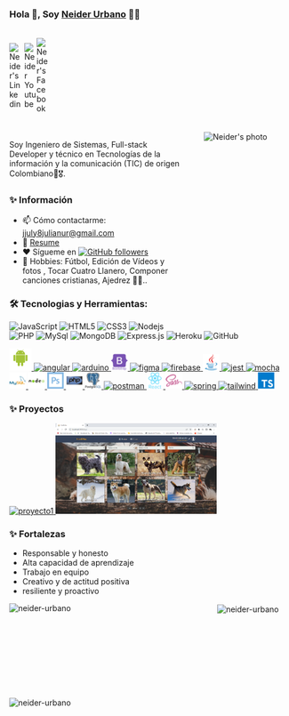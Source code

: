 ### Hola 👋, Soy [Neider Urbano](https://github.com/Neider-Urbano) 👨‍💻

<br/>

<div style="display:flex; align-items:center">
<a href="https://www.linkedin.com/in/neiderurbano08" target="_blank">
  <img align="left" style="margin-right:5px" alt="Neider's Linkedin" width="22px" src="https://cdn-icons-png.flaticon.com/512/174/174857.png" />
</a>

<a href="https://www.youtube.com/channel/UCPmgVecuDCSzUPFfoYJ0r8w" target="_blank">
  <img align="left" alt="Neider Youtube" width="22px" src="https://icones.pro/wp-content/uploads/2021/02/youtube-logo-icone.png" />
</a>

<a href="https://www.facebook.com/neider.urbano.355/" target="_blank">
  <img align="left" alt="Neider's Facebook" width="22px" src="https://cdn-icons-png.flaticon.com/512/124/124010.png" />
</a>
</div>

<br />
<br/>

  <img align="right" height="350px" style="margin-right:40px; margin-left:40px" alt="Neider's photo" src="https://avatars.githubusercontent.com/u/80359162?s=400&u=2f6addf63da1daca7c818ca21e5a9a4f527fbd3d&v=4" />
<p>
Soy Ingeniero de Sistemas, Full-stack Developer y 
técnico en Tecnologías de la información y la 
comunicación (TIC) de origen Colombiano🚀🎖️.
<br/>

  
### ✨ Información

-   📫 Cómo contactarme: jjuly8julianur@gmail.com
-   📝 [Resume](https://drive.google.com/file/d/1p5eM20YY464Ca4-JfZm1GuAHuhp81Zt2/view?usp=sharing)
-   ♥ Sígueme en [![GitHub followers](https://img.shields.io/github/followers/Neider-Urbano?label=Follow&style=social)](https://github.com/Neider-Urbano/?tab=follow) 
-   🎿 Hobbies: Fútbol, Edición de Vídeos y fotos , Tocar Cuatro Llanero, Componer canciones cristianas, Ajedrez 🤔🤖..
 
  
### 🛠️ Tecnologias y Herramientas:

![JavaScript](https://img.shields.io/badge/-JavaScript-black?style=flat-square&logo=javascript)
![HTML5](https://img.shields.io/badge/-HTML5-black?style=flat-square&logo=html5&logoColor=white)
![CSS3](https://img.shields.io/badge/-CSS3-black?style=flat-square&logo=css3)
![Nodejs](https://img.shields.io/badge/-Nodejs-black?style=flat-square&logo=Node.js)
![PHP](https://img.shields.io/badge/-PHP-black?style=flat-square&logo=PHP)
![MySql](https://img.shields.io/badge/-MySql-black?style=flat-square&logo=mysql)
![MongoDB](https://img.shields.io/badge/-MongoDB-black?style=flat-square&logo=mongodb)
![Express.js](https://img.shields.io/badge/-Express-black?style=flat-square&logo=expressjs)
![Heroku](https://img.shields.io/badge/-Heroku-black?style=flat-square&logo=heroku)
![GitHub](https://img.shields.io/badge/-GitHub-black?style=flat-square&logo=github)

  
<p align="left"> 
  <a href="https://developer.android.com" target="_blank" rel="noreferrer"> 
    <img src="https://raw.githubusercontent.com/devicons/devicon/master/icons/android/android-original-wordmark.svg" alt="android" width="40" height="40"/> 
  </a> 
  <a href="https://angular.io" target="_blank" rel="noreferrer"> 
    <img src="https://angular.io/assets/images/logos/angular/angular.svg" alt="angular" width="30" height="30"/> 
  </a> 
  <a href="https://www.arduino.cc/" target="_blank" rel="noreferrer"> 
    <img src="https://cdn.worldvectorlogo.com/logos/arduino-1.svg" alt="arduino" width="30" height="30"/> 
  </a> 
  <a href="https://getbootstrap.com" target="_blank" rel="noreferrer"> 
    <img src="https://raw.githubusercontent.com/devicons/devicon/master/icons/bootstrap/bootstrap-plain-wordmark.svg" alt="bootstrap" width="30" height="30"/> 
  </a> 
  <a href="https://www.figma.com/" target="_blank" rel="noreferrer"> 
    <img src="https://www.vectorlogo.zone/logos/figma/figma-icon.svg" alt="figma" width="30" height="30"/> 
  </a> 
  <a href="https://firebase.google.com/" target="_blank" rel="noreferrer"> 
    <img src="https://www.vectorlogo.zone/logos/firebase/firebase-icon.svg" alt="firebase" width="30" height="30"/>
  </a>  
  <a href="https://www.java.com" target="_blank" rel="noreferrer"> 
    <img src="https://raw.githubusercontent.com/devicons/devicon/master/icons/java/java-original.svg" alt="java" width="30" height="30"/> 
  </a> 
  <a href="https://jestjs.io" target="_blank" rel="noreferrer"> 
    <img src="https://www.vectorlogo.zone/logos/jestjsio/jestjsio-icon.svg" alt="jest" width="30" height="30"/> 
  </a> 
  <a href="https://mochajs.org" target="_blank" rel="noreferrer"> 
    <img src="https://www.vectorlogo.zone/logos/mochajs/mochajs-icon.svg" alt="mocha" width="30" height="30"/> 
  </a> 
  <a href="https://www.mysql.com/" target="_blank" rel="noreferrer"> 
    <img src="https://raw.githubusercontent.com/devicons/devicon/master/icons/mysql/mysql-original-wordmark.svg" alt="mysql" width="30" height="30"/> 
  </a>
  <a href="https://nodejs.org" target="_blank" rel="noreferrer"> 
    <img src="https://raw.githubusercontent.com/devicons/devicon/master/icons/nodejs/nodejs-original-wordmark.svg" alt="nodejs" width="30" height="30"/> 
  </a> 
  <a href="https://www.photoshop.com/en" target="_blank" rel="noreferrer"> 
    <img src="https://raw.githubusercontent.com/devicons/devicon/master/icons/photoshop/photoshop-line.svg" alt="photoshop" width="30" height="30"/> 
  </a> 
  <a href="https://www.php.net" target="_blank" rel="noreferrer"> 
    <img src="https://raw.githubusercontent.com/devicons/devicon/master/icons/php/php-original.svg" alt="php" width="30" height="30"/> 
  </a> 
  <a href="https://www.postgresql.org" target="_blank" rel="noreferrer"> 
    <img src="https://raw.githubusercontent.com/devicons/devicon/master/icons/postgresql/postgresql-original-wordmark.svg" alt="postgresql" width="30" height="30"/>     </a> 
  <a href="https://postman.com" target="_blank" rel="noreferrer"> 
    <img src="https://www.vectorlogo.zone/logos/getpostman/getpostman-icon.svg" alt="postman" width="30" height="30"/> 
  </a> 
  <a href="https://reactjs.org/" target="_blank" rel="noreferrer"> 
    <img src="https://raw.githubusercontent.com/devicons/devicon/master/icons/react/react-original-wordmark.svg" alt="react" width="30" height="30"/> 
  </a> 
  <a href="https://sass-lang.com" target="_blank" rel="noreferrer"> 
    <img src="https://raw.githubusercontent.com/devicons/devicon/master/icons/sass/sass-original.svg" alt="sass" width="30" height="30"/> 
  </a> 
  <a href="https://spring.io/" target="_blank" rel="noreferrer"> 
    <img src="https://www.vectorlogo.zone/logos/springio/springio-icon.svg" alt="spring" width="30" height="30"/> 
  </a> 
  <a href="https://tailwindcss.com/" target="_blank" rel="noreferrer"> 
    <img src="https://www.vectorlogo.zone/logos/tailwindcss/tailwindcss-icon.svg" alt="tailwind" width="30" height="30"/> 
  </a> 
  <a href="https://www.typescriptlang.org/" target="_blank" rel="noreferrer"> 
    <img src="https://raw.githubusercontent.com/devicons/devicon/master/icons/typescript/typescript-original.svg" alt="typescript" width="30" height="30"/> 
  </a> 
</p>
 
### ✨ Proyectos

<div>
    <a href="https://github.com/Neider-Urbano/musicomerce-backend" target="_blank">
      <img style="width:290px" src="https://raw.githubusercontent.com/Neider-Urbano/musicomerce-backend/back/admin/src/routes/proyecto1.png" alt="proyecto1"/>
    </a>
     <a href="https://github.com/Neider-Urbano/proyectoindividual" target="_blank">
        <img style="width:290px" src="https://raw.githubusercontent.com/Neider-Urbano/proyectoindividual/main/client/src/images/fondos/proyecto2.png" alt="proyecto2"/>
     </a>
</div>
  

### ✨ Fortalezas
-   Responsable y honesto
-   Alta capacidad de aprendizaje
-   Trabajo en equipo
-   Creativo y de actitud positiva
-   resiliente y proactivo



<div>
<p><img align="left" style="width:370px; height:170px" src="https://github-readme-stats.vercel.app/api/top-langs?username=neider-urbano&show_icons=true&locale=en&layout=compact" alt="neider-urbano" /></p>

<p>&nbsp;<img align="center" style="width:370px; height:170px" src="https://github-readme-stats.vercel.app/api?username=neider-urbano&show_icons=true&locale=en" alt="neider-urbano" /></p>

<p><img align="left" style="width:370px; height:170" src="https://github-readme-streak-stats.herokuapp.com/?user=neider-urbano&" alt="neider-urbano" /></p>
</div>



